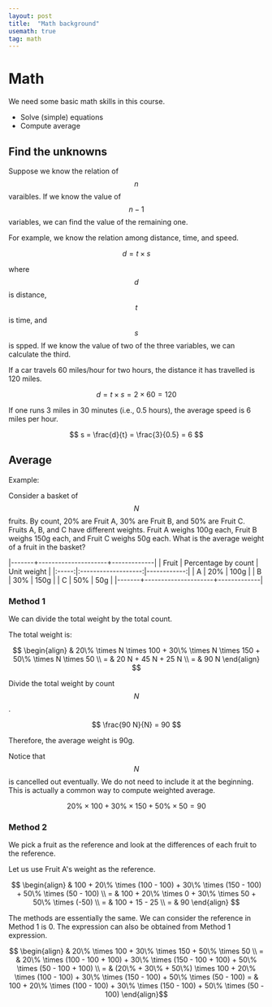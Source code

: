 ```yaml
---
layout: post
title:  "Math background" 
usemath: true
tag: math
---
```


# Math 

We need some basic math skills in this course.

* Solve (simple) equations 
* Compute average

## Find the unknowns 

Suppose we know the relation of $$n$$ varaibles. If we know the value of
$$n-1$$ variables, we can find the value of the remaining one.

For example, we know the relation among distance, time, and speed.

$$ d = t \times s $$

where $$d$$ is distance, $$t$$ is time, and $$s$$ is spped. If 
we know the value of two of the three variables, we can calculate the third.

If a car travels 60 miles/hour for two hours, the distance it has travelled
is 120 miles.

$$ d = t \times s = 2 \times 60 = 120 $$

If one runs 3 miles in 30 minutes (i.e., 0.5 hours), the average speed is 6 miles
per hour. 

$$ s = \frac{d}{t} = \frac{3}{0.5} = 6 $$

## Average

Example:

Consider a basket of $$N$$ fruits. By count, 20% are Fruit A, 30% are Fruit B,
and 50% are Fruit C.  Fruits A, B, and C have different weights. Fruit A weighs
100g each, Fruit B weighs 150g each, and Fruit C weighs 50g each. What is the
average weight of a fruit in the basket?

|-------+---------------------+-------------|
| Fruit | Percentage by count | Unit weight |
|:-----:|:-------------------:|------------:|
| A     | 20% | 100g | 
| B     | 30% | 150g | 
| C     | 50% | 50g  | 
|-------+---------------------+-------------|

### Method 1

We can divide the total weight by the total count. 

The total weight is:

$$ \begin{align} & 20\% \times N \times 100 + 30\% \times N \times 150 + 50\% \times N \times 50 \\
= & 20 N + 45 N + 25 N \\
= & 90 N \end{align} $$ 

Divide the total weight by count $$N$$.

$$ \frac{90 N}{N} = 90 $$ 

Therefore, the average weight is 90g.

Notice that $$N$$ is cancelled out eventually. We do not need to include it at
the beginning. This is actually a common way to compute weighted average. 

$$ 20\% \times 100 + 30\% \times 150 + 50\% \times 50 = 90$$

### Method 2

We pick a fruit as the reference and look at the differences of each fruit to the reference.  

Let us use Fruit A's weight as the reference. 

$$ \begin{align} & 100 + 20\% \times (100 - 100) + 30\% \times (150 - 100) + 50\% \times (50 - 100) \\ 
  = & 100 + 20\% \times 0 + 30\% \times 50 + 50\% \times (-50) \\
  = & 100 + 15 - 25 \\
  = & 90 \end{align} $$

The methods are essentially the same. We can consider the reference in Method 1 is 0. 
The expression can also be obtained from Method 1 expression.

$$ \begin{align}
& 20\% \times 100 + 30\% \times 150 + 50\% \times 50  \\
= & 20\% \times (100 - 100 +  100) + 30\% \times (150 - 100 + 100) + 50\% \times (50 - 100 + 100) \\
= & (20\% + 30\% + 50\%) \times 100 + 20\% \times (100 - 100) + 30\% \times (150 - 100) + 50\% \times (50 - 100)
= & 100 + 20\% \times (100 - 100) + 30\% \times (150 - 100) + 50\% \times (50 - 100) \end{align}$$

<!-- 
* Apply ratio

## Ratio

Ratio is the quantitative relation of two variables. If the ratio of two variables is known, 
we can find the value of one variable from the value of the other. Actually, speed is a 
ratio of distance and time. 

-->
